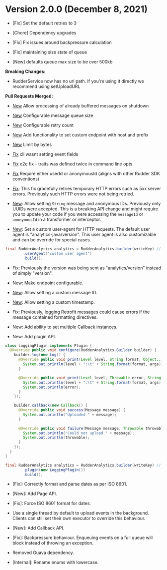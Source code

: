 # Version 2.0.0 (December 8, 2021)

- [Fix] Set the default retries to 3
- [Chore] Dependency upgrades


- [Fix] Fix issues around backpressure calculation

- [Fix] maintaining size state of queue

- [New] defaults queue max size to be over 500kb

**Breaking Changes:**

- RudderService now has no url path. If you're using it directly we recommend using setUploadURL

**Pull Requests Merged:**

- [New](https://github.com/rudderio/analytics-java/pull/192) Allow processing of already buffered messages on shutdown
- [New](https://github.com/rudderio/analytics-java/pull/190) Configurable message queue size
- [New](https://github.com/rudderio/analytics-java/pull/189) Configurable retry count
- [New](https://github.com/rudderio/analytics-java/pull/183) Add functionality to set custom endpoint with host and prefix
- [New](https://github.com/rudderio/analytics-java/pull/178) Limit by bytes

- [Fix](https://github.com/rudderio/analytics-java/pull/223) cli wasnt setting event fields
- [Fix](https://github.com/rudderio/analytics-java/pull/222) e2e fix - traits was defined twice in command line opts
- [Fix](https://github.com/rudderio/analytics-java/pull/221) Require either userId or anonymousId \(aligns with other Rudder SDK conventions\)

- [Fix](https://github.com/rudderio/analytics-java/pull/117): This fix gracefully retries temporary HTTP errors such as 5xx server errors. Previously such HTTP errors were not being retried.

- [New](https://github.com/rudderio/analytics-java/pull/113): Allow setting `String` message and anonymous IDs. Previously only UUIDs were accepted. This is a breaking API change and might require you to update your code if you were accessing the `messageId` or `anonymousId` in a transformer or interceptor.

- [New](https://github.com/rudderio/analytics-java/pull/109): Set a custom user-agent for HTTP requests. The default user agent is "analytics-java/version". This user agent is also customizable and can be override for special cases.

```java
final RudderAnalytics analytics = RudderAnalytics.builder(writeKey) //
        .userAgent("custom user agent")
        .build();
```

- [Fix](https://github.com/rudderio/analytics-java/pull/112): Previously the version was being sent as "analytics/version" instead of simply "version".

- [New](https://github.com/rudderio/analytics-java/pull/99): Make endpoint configurable.
- [New](https://github.com/rudderio/analytics-java/pull/101): Allow setting a custom message ID.
- [New](https://github.com/rudderio/analytics-java/pull/58): Allow setting a custom timestamp.

- Fix: Previously, logging Retrofit messages could cause errors if the message contained formatting directives.

- New: Add ability to set multiple Callback instances.
- New: Add plugin API.

```java
class LoggingPlugin implements Plugin {
  @Override public void configure(RudderAnalytics.Builder builder) {
    builder.log(new Log() {
      @Override public void print(Level level, String format, Object... args) {
        System.out.println(level + ":\t" + String.format(format, args));
      }

      @Override public void print(Level level, Throwable error, String format, Object... args) {
        System.out.println(level + ":\t" + String.format(format, args));
        System.out.println(error);
      }
    });

    builder.callback(new Callback() {
      @Override public void success(Message message) {
        System.out.println("Uploaded " + message);
      }

      @Override public void failure(Message message, Throwable throwable) {
        System.out.println("Could not upload " + message);
        System.out.println(throwable);
      }
    });
  }
}

final RudderAnalytics analytics = RudderAnalytics.builder(writeKey) //
        .plugin(new LoggingPlugin())
        .build();
```

- [Fix]: Correctly format and parse dates as per ISO 8601.

- [New]: Add Page API.

- [Fix]: Force ISO 8601 format for dates.
- Use a single thread by default to upload events in the background. Clients can still set their own executor to override this behaviour.
- [New]: Add Callback API.
- [Fix]: Backpressure behaviour. Enqueuing events on a full queue will block instead of throwing an exception.
- Removed Guava dependency.
- [Internal]: Rename enums with lowercase.
